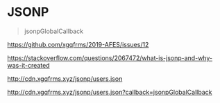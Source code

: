 # JSONP 


> jsonpGlobalCallback


https://github.com/xgqfrms/2019-AFES/issues/12

https://stackoverflow.com/questions/2067472/what-is-jsonp-and-why-was-it-created



http://cdn.xgqfrms.xyz/jsonp/users.json


http://cdn.xgqfrms.xyz/jsonp/users.json?callback=jsonpGlobalCallback
